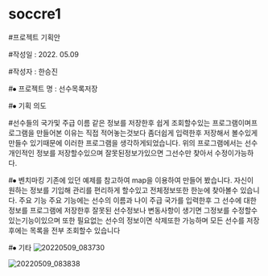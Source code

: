# soccre1
#프로젝트 기획안

#작성일 : 2022. 05.09

#작성자 : 한승진

#⦁	프로젝트 명 : 선수목록저장

#⦁	기획 의도 

#선수들의 국가및 주급 이름 같은 정보를 저장한후 쉽게 조회할수있는 프로그램이며프로그램을 만들어본 이유는 직접 적어놓는것보다 좀더쉽게 입력한후 저장해서 볼수있게 만들수 있기때문에 이러한 프로그램을 생각하게되었습니다.
위의 프로그램에서는 선수개인적인 정보를 저장할수있으며 잘못된정보가있으면 그선수만 찾아서 수정이가능하다. 

#⦁	벤치마킹 
기존에 있던 예제를 참고하여 map을 이용하여 만들어 봤습니다. 자신이 원하는 정보를 기입해 관리를 편리하게 할수있고 전체정보또한 한눈에 찾아볼수 있습니다. 
	주요 기능 
주요 기능에는 선수의 이름과 나이 주급 국가를 입력한후 그 선수에 대한 정보를 프로그램에 저장한후 잘못된 선수정보나 변동사항이 생기면 그정보를 수정할수 있는기능이있으며 또한 필요없는 선수의 정보이면 삭제또한 가능하며 모든 선수를 저장후에는 목록을 전부 조회할수 있습니다

#⦁	기타 
	![20220509_083730](https://user-images.githubusercontent.com/104110984/167320490-c439b4ff-24ad-4f66-b8e1-050f0c3cec2d.png)

 ![20220509_083838](https://user-images.githubusercontent.com/104110984/167320494-e356cc41-304c-4b7c-85e2-b5865aa07d6a.png)

 
